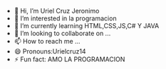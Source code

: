 - 👋 Hi, I’m Uriel Cruz Jeronimo
- 👀 I’m interested in la programacion 
- 🌱 I’m currently learning HTML,CSS,JS,C# Y JAVA
- 💞️ I’m looking to collaborate on ...
- 📫 How to reach me ...
- 😄 Pronouns:Urielcruz14
- ⚡ Fun fact: AMO LA PROGRAMACION

<!---
Urielcruz14/Urielcruz14 is a ✨ special ✨ repository because its `README.md` (this file) appears on your GitHub profile.
You can click the Preview link to take a look at your changes.
--->
